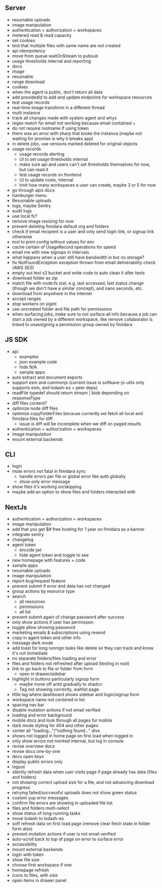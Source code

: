 ## Server

- resumable uploads
- image manipulation
- authentication + authorization + workspaces
- metered read & read capacity
- set cookies
- test that multiple files with same name are not created
- api idempotency
- move from queue waitOnStream to pubsub
- usage thresholds internal and reporting
- docs
- image
- resumable
- range download
- cookies
- when the agent is public, don't return all data
- add providedId to add and update endpoints for workspace resources
- test usage records
- real-time image transform in a different thread
- multi instance
- track all changes made with system agent and whys
- regex match for email not working because email contained +
- do not require rootname if using token
- there was an error with sharp that broke the instance (maybe not waiting for
  promise is why it breaks app)
- in delete jobs, use versions marked deleted for original objects
- usage records
  - usage records alerting
  - UI to set usage thresholds internal
  - make sure api and users can't set thresholds themselves for now, but can read it
  - test usage records on frontend
  - UI to update costs, internal
  - limit how many workspaces a user can create, maybe 3 or 5 for now
- go through apis docs
- hamburger menu
- Resumable uploads
- logs, maybe Sentry
- audit logs
- use local fs?
- remove image resizing for now
- prevent deleting fimidara default org and folders
- check if email recipient is a user and only send login link, or signup link otherwise
- tool to print config without values for env
- cache certain of UsageRecord operations for speed
- email me with new signups in intervals
- what happens when a user still have bandwidth in but no storage?
- fix NotFoundException exception thrown from email deliverability check (AWS SES)
- empty out test s3 bucket and write code to auto clean it after tests
- download folder as zip
- match file with node:fs stat, e.g. last accessed, last status change (though
  we don't have a similar concept), and nano seconds, etc.
- download from anywhere in the internet
- accept ranges
- stop workers on sigint
- use uncreated folder and file path for permissions
- when surfacing jobs, make sure to not surface all info because a job can start
  a job owned by a different workspace, like remove collaborator is linked to
  unassigning a permission group owned by fimidara

## JS SDK

- api
  - examples
  - json example code
  - hide N/A
  - sample apps
- auto extract and document exports
- support esm and commonjs (current issue is softkave-js-utils only supports esm, and lodash-es + peer deps)
- readFile typedef should return stream | blob depending on responseType
- diff files content?
- optimize node diff files
- optimize copyFolderFiles because currently we fetch all local and fimidara files for diff
  - issue is diff will be incomplete when we diff on paged results
- authentication + authorization + workspaces
- image manipulation
- mount external backends

## CLI

- login
- mute errors not fatal in fimidara sync
  - handle errors per file or global error like auth globally
  - show only error message
- show files it's working on/skipping
- maybe add an option to show files and folders interacted with

## NextJs

- authentication + authorization + workspaces
- image manipulation
- add that you get $# free hosting for 1 year on fimidara as a banner
- integrate sentry
- changelog
- agent token
  - encode jwt
  - hide agent token and toggle to see
- new homepage with features + code
- sample apps
- resumable uploads
- image manipulation
- report bug/request feature
- prevent submit if error and data has not changed
- group actions by resource type
- search
  - all resources
  - permissions
  - all list
- prevent submit again of change password after success
- only show actions if user has permission
- toggle allow showing password
- marketing emails & subscriptions using resend
- copy in agent token and other info
- message dark mode
- add toast for long runnign tasks like delete so they can track and know it's not immediate
- no separate folders/files loading and error
- files and folders not refreshed after upload (testing in root)
- link to go back to file or folder from form
  - open in drawer/sidebar
- highlight in buttons particularly signup form
  - maybe move off antd gradually to shadcn
  - Tag not showing correctly, waitlist page
- little lag where dashboard shows sidebar and login/signup form
- workspace name not centered in list
- spacing nav bar
- disable mutation actions if not email verified
- loading and error background
- mobile docs and look through all pages for mobile
- dark mode styling for 404 and other pages
- center all "loading..."/"nothing found..." divs
- shows not logged in home page on first load when logged in
- only show errors not merked internal, but log in console
- revise overview docs
- revise docs one-by-one
- docs open keys
- display public errors only
- logout
- silently refresh data when user visits page if page already has data (files and folders)
- not showing correct upload size for a file, and not advancing download progress
- retrying failed/successful uploads does not show green status
- custom yup error messages
- confirm file errors are showing in uploaded file list
- files and folders multi-select
- show status of long-running tasks
- move lodash to lodash-es
- soft refresh data on first load page (remove clear fetch state in folder form also)
- prevent mutation actions if user is not email verified
- auto-scroll back to top of page on error to surface error
- accessibility
- mount external backends
- login with token
- show file size
- choose first workspace if one
- homepage refresh
- icons to files, with size
- open items in drawer panel
